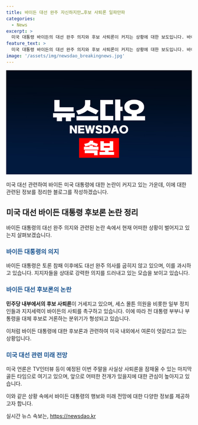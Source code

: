 ```yaml
---
title: 바이든 대선 완주 자신하지만…후보 사퇴론 일파만파
categories:
  - News
excerpt: >
  미국 대통령 바이든의 대선 완주 의지와 후보 사퇴론이 커지는 상황에 대한 보도입니다. 바이든 대통령은 토론 참패 후에도 대선 완주 의지를 강하게 피력하고 있지만, 후보 사퇴 여론은 높아지고 있으며 대체 후보론이 제기되고 있다. 민주당 의원의 사퇴 주장과 할리우드의 후원금 중단 압박, 트럼프 전 대통령의 발언, 그리고 오바마 부인과 해리스 부통령을 대체 후보로 거론하는 분위기 등이 소개되고 있다. 또한, 언론은 이번 주말에 펼쳐질 TV 인터뷰가 바이든의 사퇴론을 잠재울 수 있는 마지막 기회로 전망하고 있다.
feature_text: >
  미국 대통령 바이든의 대선 완주 의지와 후보 사퇴론이 커지는 상황에 대한 보도입니다. 바이든 대통령은 토론 참패 후에도 대선 완주 의지를 강하게 피력하고 있지만, 후보 사퇴 여론은 높아지고 있으며 대체 후보론이 제기되고 있다. 민주당 의원의 사퇴 주장과 할리우드의 후원금 중단 압박, 트럼프 전 대통령의 발언, 그리고 오바마 부인과 해리스 부통령을 대체 후보로 거론하는 분위기 등이 소개되고 있다. 또한, 언론은 이번 주말에 펼쳐질 TV 인터뷰가 바이든의 사퇴론을 잠재울 수 있는 마지막 기회로 전망하고 있다.
image: '/assets/img/newsdao_breakingnews.jpg'
---
```


<p><img src="/assets/img/newsdao_breakingnews.jpg" alt="ranknews 속보" /></p>

<p>미국 대선 관련하여 바이든 미국 대통령에 대한 논란이 커지고 있는 가운데, 이에 대한 관련된 정보를 정리한 블로그를 작성하겠습니다.</p>

<h2 data-ke-size="size26">미국 대선 바이든 대통령 후보론 논란 정리</h2>

<p>바이든 대통령의 대선 완주 의지와 관련된 논란 속에서 현재 어떠한 상황이 벌어지고 있는지 살펴보겠습니다.</p>

<h3><b><span style="color: #1a5490;">바이든 대통령의 의지</span></b></h3>

<p>바이든 대통령은 토론 참패 이후에도 대선 완주 의사를 굽히지 않고 있으며, 이를 과시하고 있습니다. 지지자들을 상대로 강력한 의지를 드러내고 있는 모습을 보이고 있습니다.</p>

<h3><b><span style="color: #1a5490;">바이든 대선 후보론의 논란</span></b></h3>

<p><strong>민주당 내부에서의 후보 사퇴론</strong>이 거세지고 있으며, 세스 몰튼 의원을 비롯한 일부 정치인들과 지지세력이 바이든의 사퇴를 촉구하고 있습니다. 이에 따라 전 대통령 부부나 부통령을 대체 후보로 거론하는 분위기가 형성되고 있습니다.</p>

<p>이처럼 바이든 대통령에 대한 후보론과 관련하여 미국 내외에서 여론이 엇갈리고 있는 상황입니다.</p>

<h3><b><span style="color: #1a5490;">미국 대선 관련 미래 전망</span></b></h3>

<p>미국 언론은 TV인터뷰 등이 예정된 이번 주말을 사실상 사퇴론을 잠재울 수 있는 마지막 골든 타임으로 여기고 있으며, 앞으로 어떠한 전개가 있을지에 대한 관심이 높아지고 있습니다.</p>

<p>이와 같은 상황 속에서 바이든 대통령의 행보와 미래 전망에 대한 다양한 정보를 제공하고자 합니다.</p>
실시간 뉴스 속보는, <a href="https://newsdao.kr" rel="dofollow">https://newsdao.kr</a>



